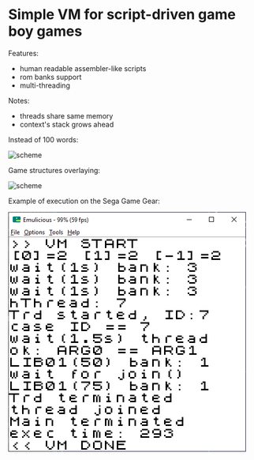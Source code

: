 # Simple VM for script-driven game boy games
Features:
- human readable assembler-like scripts
- rom banks support
- multi-threading

Notes:
- threads share same memory
- context's stack grows ahead

Instead of 100 words:

![scheme](/scheme.png)

Game structures overlaying:

![scheme](/scheme2.png)

Example of execution on the Sega Game Gear:

![example](/example.png)
